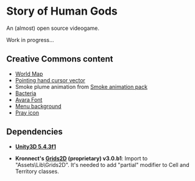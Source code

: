 # Story of Human Gods

An (almost) open source videogame.

Work in progress...


## Creative Commons content

- [World Map](https://es.m.wikipedia.org/wiki/Archivo:WorldMap-A_non-Frame.png)
- [Pointing hand cursor vector](https://commons.wikimedia.org/wiki/File:Pointing_hand_cursor_vector.svg)
- Smoke plume animation from [Smoke animation pack](http://powstudios.com/content/smoke-animation-pack-1)
- [Bacteria](https://pixabay.com/en/bacteria-virus-illness-bacterium-156869/)
- [Avara Font](https://fontlibrary.org/en/font/avara)
- [Menu background](https://commons.wikimedia.org/wiki/File:Bronze_age_conception_of_the_world_with_sun_gods,_animals_and_dancing_humans_at_Tangaly,_Kazakhstan.jpg)
- [Pray icon](https://pixabay.com/en/boy-divine-god-male-man-prayer-1299588/)

## Dependencies

- **[Unity3D 5.4.3f1](http://unity3d.com/)**

- **Kronnect's [Grids2D](http://kronnect.me/unity/w3/portfolio-asset-grids-2D.html) (proprietary) v3.0.b1**:
  Import to "Assets\Lib\Grids2D". It's needed to add "partial" modifier to Cell and Territory classes.
